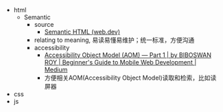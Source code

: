 - html
	- Semantic
		- source
			- [Semantic HTML (web.dev)](https://web.dev/learn/html/semantic-html/)
		- relating to meaning, 易读易懂易维护；统一标准，方便沟通
		- accessibility
			- [Accessibility Object Model (AOM) — Part 1 | by BIBOSWAN ROY | Beginner's Guide to Mobile Web Development | Medium](https://medium.com/beginners-guide-to-mobile-web-development/accessibility-object-model-aom-part-1-8dc257fdb2d2)
			- 方便相关AOM(Accessibility Object  Model)读取和检索，比如读屏器
- css
- js